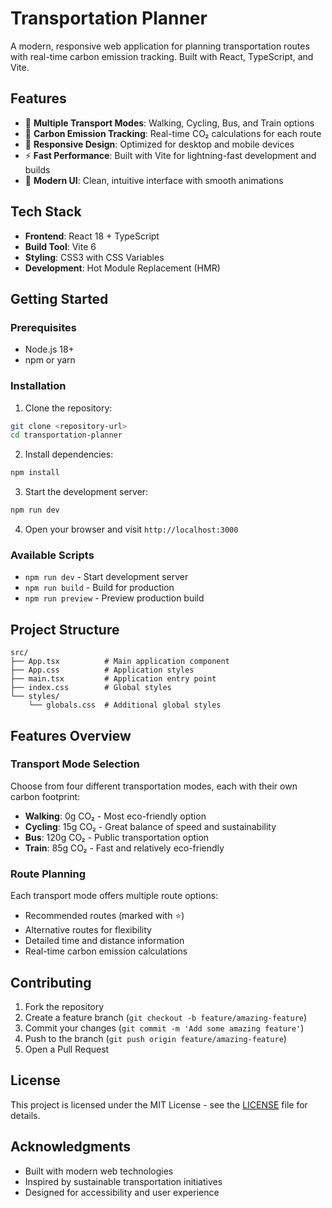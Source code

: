 # Transportation Planner

A modern, responsive web application for planning transportation routes with real-time carbon emission tracking. Built with React, TypeScript, and Vite.

## Features

- 🚶 **Multiple Transport Modes**: Walking, Cycling, Bus, and Train options
- 🌱 **Carbon Emission Tracking**: Real-time CO₂ calculations for each route
- 📱 **Responsive Design**: Optimized for desktop and mobile devices
- ⚡ **Fast Performance**: Built with Vite for lightning-fast development and builds
- 🎨 **Modern UI**: Clean, intuitive interface with smooth animations

## Tech Stack

- **Frontend**: React 18 + TypeScript
- **Build Tool**: Vite 6
- **Styling**: CSS3 with CSS Variables
- **Development**: Hot Module Replacement (HMR)

## Getting Started

### Prerequisites

- Node.js 18+ 
- npm or yarn

### Installation

1. Clone the repository:
```bash
git clone <repository-url>
cd transportation-planner
```

2. Install dependencies:
```bash
npm install
```

3. Start the development server:
```bash
npm run dev
```

4. Open your browser and visit `http://localhost:3000`

### Available Scripts

- `npm run dev` - Start development server
- `npm run build` - Build for production
- `npm run preview` - Preview production build

## Project Structure

```
src/
├── App.tsx          # Main application component
├── App.css          # Application styles
├── main.tsx         # Application entry point
├── index.css        # Global styles
└── styles/
    └── globals.css  # Additional global styles
```

## Features Overview

### Transport Mode Selection
Choose from four different transportation modes, each with their own carbon footprint:
- **Walking**: 0g CO₂ - Most eco-friendly option
- **Cycling**: 15g CO₂ - Great balance of speed and sustainability  
- **Bus**: 120g CO₂ - Public transportation option
- **Train**: 85g CO₂ - Fast and relatively eco-friendly

### Route Planning
Each transport mode offers multiple route options:
- Recommended routes (marked with ⭐)
- Alternative routes for flexibility
- Detailed time and distance information
- Real-time carbon emission calculations

## Contributing

1. Fork the repository
2. Create a feature branch (`git checkout -b feature/amazing-feature`)
3. Commit your changes (`git commit -m 'Add some amazing feature'`)
4. Push to the branch (`git push origin feature/amazing-feature`)
5. Open a Pull Request

## License

This project is licensed under the MIT License - see the [LICENSE](LICENSE) file for details.

## Acknowledgments

- Built with modern web technologies
- Inspired by sustainable transportation initiatives
- Designed for accessibility and user experience
